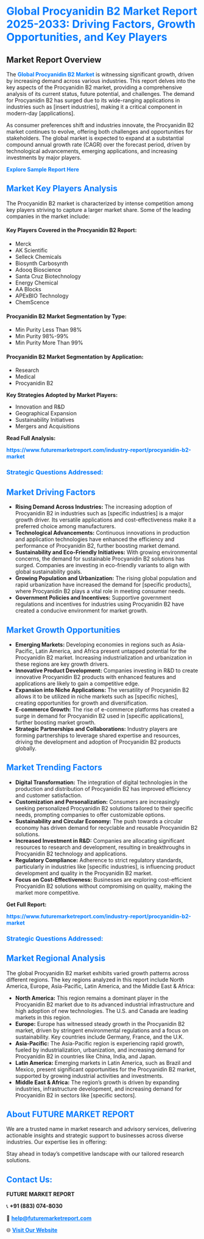 <h1 style="color: #007BFF;">Global Procyanidin B2 Market Report 2025-2033: Driving Factors, Growth Opportunities, and Key Players</h1>

<section id="overview">
<h2>Market Report Overview</h2>
<p>The <a href="https://www.futuremarketreport.com/industry-report/procyanidin-b2-market" style="color: #007BFF; text-decoration: none;"><strong>Global Procyanidin B2 Market</strong></a> is witnessing significant growth, driven by increasing demand across various industries. This report delves into the key aspects of the Procyanidin B2 market, providing a comprehensive analysis of its current status, future potential, and challenges. The demand for Procyanidin B2 has surged due to its wide-ranging applications in industries such as [insert industries], making it a critical component in modern-day [applications].</p>
<p>As consumer preferences shift and industries innovate, the Procyanidin B2 market continues to evolve, offering both challenges and opportunities for stakeholders. The global market is expected to expand at a substantial compound annual growth rate (CAGR) over the forecast period, driven by technological advancements, emerging applications, and increasing investments by major players.</p>
</section>

<section id="overview">
<p><a href="https://www.futuremarketreport.com/request-sample/reportId=120413" style="color: #007BFF; text-decoration: none;"><strong>Explore Sample Report Here</strong></a></p>
</section>

<section id="key-players">
<h2 style="color: #007BFF;">Market Key Players Analysis</h2>
<p>The Procyanidin B2 market is characterized by intense competition among key players striving to capture a larger market share. Some of the leading companies in the market include:</p>
<h4>Key Players Covered in the Procyanidin B2 Report:</h4>
<ul><li>Merck</li><li>AK Scientific</li><li>Selleck Chemicals</li><li>Biosynth Carbosynth</li><li>Adooq Bioscience</li><li>Santa Cruz Biotechnology</li><li>Energy Chemical</li><li>AA Blocks</li><li>APExBIO Technology</li><li>ChemScence</li></ul>
<h4>Procyanidin B2 Market Segmentation by Type:</h4>
<ul><li>Min Purity Less Than 98%</li><li>Min Purity 98%-99%</li><li>Min Purity More Than 99%</li></ul>

<h4>Procyanidin B2 Market Segmentation by Application:</h4>
<ul><li>Research</li><li>Medical</li><li>Procyanidin B2</li></ul>
<p><strong>Key Strategies Adopted by Market Players:</strong></p>
<ul>
<li>Innovation and R&D</li>
<li>Geographical Expansion</li>
<li>Sustainability Initiatives</li>
<li>Mergers and Acquisitions</li>
</ul>
</section>

<section>
<p><strong>Read Full Analysis: </strong></p><a href="https://www.futuremarketreport.com/industry-report/procyanidin-b2-market" style="color: #007BFF; text-decoration: none;"><strong>https://www.futuremarketreport.com/industry-report/procyanidin-b2-market</strong></a>
<h3 style="color: #007BFF;">Strategic Questions Addressed:</h3>
</section>

<section id="driving-factors">
<h2 style="color: #007BFF;">Market Driving Factors</h2>
<ul>
<li><strong>Rising Demand Across Industries:</strong> The increasing adoption of Procyanidin B2 in industries such as [specific industries] is a major growth driver. Its versatile applications and cost-effectiveness make it a preferred choice among manufacturers.</li>
<li><strong>Technological Advancements:</strong> Continuous innovations in production and application technologies have enhanced the efficiency and performance of Procyanidin B2, further boosting market demand.</li>
<li><strong>Sustainability and Eco-Friendly Initiatives:</strong> With growing environmental concerns, the demand for sustainable Procyanidin B2 solutions has surged. Companies are investing in eco-friendly variants to align with global sustainability goals.</li>
<li><strong>Growing Population and Urbanization:</strong> The rising global population and rapid urbanization have increased the demand for [specific products], where Procyanidin B2 plays a vital role in meeting consumer needs.</li>
<li><strong>Government Policies and Incentives:</strong> Supportive government regulations and incentives for industries using Procyanidin B2 have created a conducive environment for market growth.</li>
</ul>
</section>

<section id="growth-opportunities">
<h2 style="color: #007BFF;">Market Growth Opportunities</h2>
<ul>
<li><strong>Emerging Markets:</strong> Developing economies in regions such as Asia-Pacific, Latin America, and Africa present untapped potential for the Procyanidin B2 market. Increasing industrialization and urbanization in these regions are key growth drivers.</li>
<li><strong>Innovative Product Development:</strong> Companies investing in R&D to create innovative Procyanidin B2 products with enhanced features and applications are likely to gain a competitive edge.</li>
<li><strong>Expansion into Niche Applications:</strong> The versatility of Procyanidin B2 allows it to be utilized in niche markets such as [specific niches], creating opportunities for growth and diversification.</li>
<li><strong>E-commerce Growth:</strong> The rise of e-commerce platforms has created a surge in demand for Procyanidin B2 used in [specific applications], further boosting market growth.</li>
<li><strong>Strategic Partnerships and Collaborations:</strong> Industry players are forming partnerships to leverage shared expertise and resources, driving the development and adoption of Procyanidin B2 products globally.</li>
</ul>
</section>

<section id="trending-factors">
<h2 style="color: #007BFF;">Market Trending Factors</h2>
<ul>
<li><strong>Digital Transformation:</strong> The integration of digital technologies in the production and distribution of Procyanidin B2 has improved efficiency and customer satisfaction.</li>
<li><strong>Customization and Personalization:</strong> Consumers are increasingly seeking personalized Procyanidin B2 solutions tailored to their specific needs, prompting companies to offer customizable options.</li>
<li><strong>Sustainability and Circular Economy:</strong> The push towards a circular economy has driven demand for recyclable and reusable Procyanidin B2 solutions.</li>
<li><strong>Increased Investment in R&D:</strong> Companies are allocating significant resources to research and development, resulting in breakthroughs in Procyanidin B2 technology and applications.</li>
<li><strong>Regulatory Compliance:</strong> Adherence to strict regulatory standards, particularly in industries like [specific industries], is influencing product development and quality in the Procyanidin B2 market.</li>
<li><strong>Focus on Cost-Effectiveness:</strong> Businesses are exploring cost-efficient Procyanidin B2 solutions without compromising on quality, making the market more competitive.</li>
</ul>
</section>

<section>
<p><strong>Get Full Report: </strong></p><a href="https://www.futuremarketreport.com/industry-report/procyanidin-b2-market" style="color: #007BFF; text-decoration: none;"><strong>https://www.futuremarketreport.com/industry-report/procyanidin-b2-market</strong></a>
<h3 style="color: #007BFF;">Strategic Questions Addressed:</h3>
</section>


<section id="regional-analysis">
<h2 style="color: #007BFF;">Market Regional Analysis</h2>
<p>The global Procyanidin B2 market exhibits varied growth patterns across different regions. The key regions analyzed in this report include North America, Europe, Asia-Pacific, Latin America, and the Middle East & Africa:</p>
<ul>
<li><strong>North America:</strong> This region remains a dominant player in the Procyanidin B2 market due to its advanced industrial infrastructure and high adoption of new technologies. The U.S. and Canada are leading markets in this region.</li>
<li><strong>Europe:</strong> Europe has witnessed steady growth in the Procyanidin B2 market, driven by stringent environmental regulations and a focus on sustainability. Key countries include Germany, France, and the U.K.</li>
<li><strong>Asia-Pacific:</strong> The Asia-Pacific region is experiencing rapid growth, fueled by industrialization, urbanization, and increasing demand for Procyanidin B2 in countries like China, India, and Japan.</li>
<li><strong>Latin America:</strong> Emerging markets in Latin America, such as Brazil and Mexico, present significant opportunities for the Procyanidin B2 market, supported by growing industrial activities and investments.</li>
<li><strong>Middle East & Africa:</strong> The region’s growth is driven by expanding industries, infrastructure development, and increasing demand for Procyanidin B2 in sectors like [specific sectors].</li>
</ul>
</section>

<footer>
<h2 style="color: #007BFF;">About FUTURE MARKET REPORT</h2>
<p>We are a trusted name in market research and advisory services, delivering actionable insights and strategic support to businesses across diverse industries. Our expertise lies in offering:</p>

<p>Stay ahead in today’s competitive landscape with our tailored research solutions.</p>

<h2 style="color: #007BFF;">Contact Us:</h2>
<p><strong>FUTURE MARKET REPORT</strong></p>
<p>📞 <strong>+91 (883) 074-8030</strong></p>
<p>📧 <strong><a href="mailto:help@futuremarketreport.com" style="color: #007BFF;">help@futuremarketreport.com</a></strong></p>
<p>🌐 <strong><a href="https://www.futuremarketreport.com/" style="color: #007BFF;">Visit Our Website</a></strong></p>
</footer>
